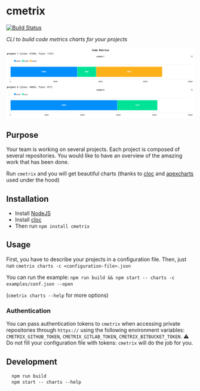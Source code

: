 # cmetrix

[![Build Status](https://github.com/pierreroth64/cmetrix/workflows/CI/badge.svg)](https://github.com/pierreroth64/cmetrix/actions?query=workflow%3ACI)

_CLI to build code metrics charts for your projects_

<p align="center">
  <img src="./images/cmetrix-chart.png" />
</p>

## Purpose

Your team is working on several projects. Each project is composed of several repositories.
You would like to have an overview of the amazing work that has been done.

Run `cmetrix` and you will get beautiful charts (thanks to [cloc](https://github.com/AlDanial/cloc) and [apexcharts](https://apexcharts.com/) used under the hood)

## Installation

- Install [NodeJS](https://nodejs.org/)
- Install [cloc](https://github.com/AlDanial/cloc)
- Then run `npm install cmetrix`

## Usage

First, you have to describe your projects in a configuration file.
Then, just run `cmetrix charts -c <configuration-file>.json`

You can run the example: `npm run build && npm start -- charts -c examples/conf.json --open`

(`cmetrix charts --help` for more options)

### Authentication

You can pass authentication tokens to `cmetrix` when accessing private repositories through `https://` using the following environment variables: `CMETRIX_GITHUB_TOKEN`, `CMETRIX_GITLAB_TOKEN`, `CMETRIX_BITBUCKET_TOKEN`.
⚠️ Do not fill your configuration file with tokens: `cmetrix` will do the job for you.

## Development

```
  npm run build
  npm start -- charts --help
```

